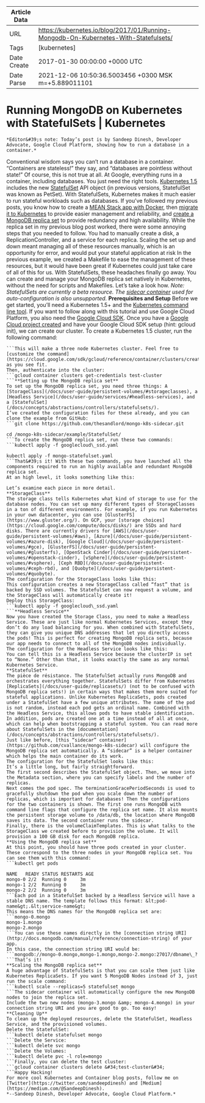 |             Article Data             ||
| ----------------- | ----------------- |
| URL               | https://kubernetes.io/blog/2017/01/Running-Mongodb-On-Kubernetes-With-Statefulsets/        |
| Tags              | [kubernetes]       |
| Date Create       | 2017-01-30 00:00:00 &#43;0000 UTC |
| Date Parse        | 2021-12-06 10:50:36.5003456 &#43;0300 MSK m=&#43;5.889011101  |

#  Running MongoDB on Kubernetes with StatefulSets  | Kubernetes

	
	
	
	
	*Editor&#39;s note: Today’s post is by Sandeep Dinesh, Developer Advocate, Google Cloud Platform, showing how to run a database in a container.*
Conventional wisdom says you can’t run a database in a container. “Containers are stateless!” they say, and “databases are pointless without state!”
Of course, this is not true at all. At Google, everything runs in a container, including databases. You just need the right tools. [Kubernetes 1.5](https://kubernetes.io/blog/2016/12/kubernetes-1-5-supporting-production-workloads/) includes the new [StatefulSet](/docs/concepts/abstractions/controllers/statefulsets/) API object (in previous versions, StatefulSet was known as PetSet). With StatefulSets, Kubernetes makes it much easier to run stateful workloads such as databases.
If you’ve followed my previous posts, you know how to create a [MEAN Stack app with Docker](http://blog.sandeepdinesh.com/2015/07/running-mean-web-application-in-docker.html), then [migrate it to Kubernetes](https://medium.com/google-cloud/running-a-mean-stack-on-google-cloud-platform-with-kubernetes-149ca81c2b5d) to provide easier management and reliability, and [create a MongoDB replica set](https://medium.com/google-cloud/mongodb-replica-sets-with-kubernetes-d96606bd9474) to provide redundancy and high availability.
While the replica set in my previous blog post worked, there were some annoying steps that you needed to follow. You had to manually create a disk, a ReplicationController, and a service for each replica. Scaling the set up and down meant managing all of these resources manually, which is an opportunity for error, and would put your stateful application at risk In the previous example, we created a Makefile to ease the management of these resources, but it would have been great if Kubernetes could just take care of all of this for us.
With StatefulSets, these headaches finally go away. You can create and manage your MongoDB replica set natively in Kubernetes, without the need for scripts and Makefiles. Let’s take a look how.
*Note: StatefulSets are currently a beta resource. The [sidecar container](https://github.com/cvallance/mongo-k8s-sidecar) used for auto-configuration is also unsupported.*
**Prerequisites and Setup**
Before we get started, you’ll need a Kubernetes 1.5&#43; and the [Kubernetes command line tool](/docs/user-guide/prereqs/). If you want to follow along with this tutorial and use Google Cloud Platform, you also need the [Google Cloud SDK](http://cloud.google.com/sdk).
Once you have a [Google Cloud project created](https://console.cloud.google.com/projectcreate) and have your Google Cloud SDK setup (hint: gcloud init), we can create our cluster.
To create a Kubernetes 1.5 cluster, run the following command:
```gcloud container clusters create &#34;test-cluster&#34;
```This will make a three node Kubernetes cluster. Feel free to [customize the command](https://cloud.google.com/sdk/gcloud/reference/container/clusters/create) as you see fit.
Then, authenticate into the cluster:
```gcloud container clusters get-credentials test-cluster
```**Setting up the MongoDB replica set**
To set up the MongoDB replica set, you need three things: A [StorageClass](/docs/user-guide/persistent-volumes/#storageclasses), a [Headless Service](/docs/user-guide/services/#headless-services), and a [StatefulSet](/docs/concepts/abstractions/controllers/statefulsets/).
I’ve created the configuration files for these already, and you can clone the example from GitHub:
```git clone https://github.com/thesandlord/mongo-k8s-sidecar.git

cd /mongo-k8s-sidecar/example/StatefulSet/
```To create the MongoDB replica set, run these two commands:
```kubectl apply -f googlecloud\_ssd.yaml

kubectl apply -f mongo-statefulset.yaml
```That&#39;s it! With these two commands, you have launched all the components required to run an highly available and redundant MongoDB replica set.
At an high level, it looks something like this:

Let’s examine each piece in more detail.
**StorageClass**
The storage class tells Kubernetes what kind of storage to use for the database nodes. You can set up many different types of StorageClasses in a ton of different environments. For example, if you run Kubernetes in your own datacenter, you can use [GlusterFS](https://www.gluster.org/). On GCP, your [storage choices](https://cloud.google.com/compute/docs/disks/) are SSDs and hard disks. There are currently drivers for [AWS](/docs/user-guide/persistent-volumes/#aws), [Azure](/docs/user-guide/persistent-volumes/#azure-disk), [Google Cloud](/docs/user-guide/persistent-volumes/#gce), [GlusterFS](/docs/user-guide/persistent-volumes/#glusterfs), [OpenStack Cinder](/docs/user-guide/persistent-volumes/#openstack-cinder), [vSphere](/docs/user-guide/persistent-volumes/#vsphere), [Ceph RBD](/docs/user-guide/persistent-volumes/#ceph-rbd), and [Quobyte](/docs/user-guide/persistent-volumes/#quobyte).
The configuration for the StorageClass looks like this:
This configuration creates a new StorageClass called “fast” that is backed by SSD volumes. The StatefulSet can now request a volume, and the StorageClass will automatically create it!
Deploy this StorageClass:
```kubectl apply -f googlecloud\_ssd.yaml
```**Headless Service**
Now you have created the Storage Class, you need to make a Headless Service. These are just like normal Kubernetes Services, except they don’t do any load balancing for you. When combined with StatefulSets, they can give you unique DNS addresses that let you directly access the pods! This is perfect for creating MongoDB replica sets, because our app needs to connect to all of the MongoDB nodes individually.
The configuration for the Headless Service looks like this:
You can tell this is a Headless Service because the clusterIP is set to “None.” Other than that, it looks exactly the same as any normal Kubernetes Service.
**StatefulSet**
The pièce de résistance. The StatefulSet actually runs MongoDB and orchestrates everything together. StatefulSets differ from Kubernetes [ReplicaSets](/docs/user-guide/replicasets/) (not to be confused with MongoDB replica sets!) in certain ways that makes them more suited for stateful applications. Unlike Kubernetes ReplicaSets, pods created under a StatefulSet have a few unique attributes. The name of the pod is not random, instead each pod gets an ordinal name. Combined with the Headless Service, this allows pods to have stable identification. In addition, pods are created one at a time instead of all at once, which can help when bootstrapping a stateful system. You can read more about StatefulSets in the [documentation](/docs/concepts/abstractions/controllers/statefulsets/).
Just like before, [this “sidecar” container](https://github.com/cvallance/mongo-k8s-sidecar) will configure the MongoDB replica set automatically. A “sidecar” is a helper container which helps the main container do its work.
The configuration for the StatefulSet looks like this:
It’s a little long, but fairly straightforward.
The first second describes the StatefulSet object. Then, we move into the Metadata section, where you can specify labels and the number of replicas.
Next comes the pod spec. The terminationGracePeriodSeconds is used to gracefully shutdown the pod when you scale down the number of replicas, which is important for databases! Then the configurations for the two containers is shown. The first one runs MongoDB with command line flags that configure the replica set name. It also mounts the persistent storage volume to /data/db, the location where MongoDB saves its data. The second container runs the sidecar.
Finally, there is the volumeClaimTemplates. This is what talks to the StorageClass we created before to provision the volume. It will provision a 100 GB disk for each MongoDB replica.
**Using the MongoDB replica set**
At this point, you should have three pods created in your cluster. These correspond to the three nodes in your MongoDB replica set. You can see them with this command:
```kubectl get pods

NAME   READY STATUS RESTARTS AGE
mongo-0 2/2  Running 0     3m
mongo-1 2/2  Running 0     3m
mongo-2 2/2  Running 0     3m
```Each pod in a StatefulSet backed by a Headless Service will have a stable DNS name. The template follows this format: &lt;pod-name&gt;.&lt;service-name&gt;
This means the DNS names for the MongoDB replica set are:
```mongo-0.mongo
mongo-1.mongo
mongo-2.mongo
```You can use these names directly in the [connection string URI](http://docs.mongodb.com/manual/reference/connection-string) of your app.
In this case, the connection string URI would be:
```mongodb://mongo-0.mongo,mongo-1.mongo,mongo-2.mongo:27017/dbname\_?
```That’s it!
**Scaling the MongoDB replica set**
A huge advantage of StatefulSets is that you can scale them just like Kubernetes ReplicaSets. If you want 5 MongoDB Nodes instead of 3, just run the scale command:
```kubectl scale --replicas=5 statefulset mongo
```The sidecar container will automatically configure the new MongoDB nodes to join the replica set.
Include the two new nodes (mongo-3.mongo &amp; mongo-4.mongo) in your connection string URI and you are good to go. Too easy!
**Cleaning Up**
To clean up the deployed resources, delete the StatefulSet, Headless Service, and the provisioned volumes.
Delete the StatefulSet:
```kubectl delete statefulset mongo
```Delete the Service:
```kubectl delete svc mongo
```Delete the Volumes:
```kubectl delete pvc -l role=mongo
```Finally, you can delete the test cluster:
```gcloud container clusters delete &#34;test-cluster&#34;
```Happy Hacking!
For more cool Kubernetes and Container blog posts, follow me on [Twitter](https://twitter.com/sandeepdinesh) and [Medium](https://medium.com/@SandeepDinesh).
*--Sandeep Dinesh, Developer Advocate, Google Cloud Platform.*


	

	


